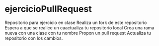 # ejercicioPullRequest
Repositorio para ejercicio en clase
Realiza un fork de este repositorio
Espera a que se realice un caactualiza tu repositorio local
Crea una rama nueva con una clase con tu nombre
Propon un pull request
Actualiza tu repositorio con los cambios.
